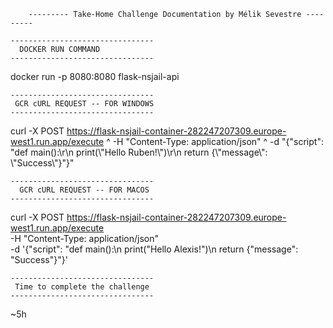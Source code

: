 
		--------- Take-Home Challenge Documentation by Mélik Sevestre ---------

    --------------------------------
      DOCKER RUN COMMAND
    --------------------------------

  docker run -p 8080:8080 flask-nsjail-api

    --------------------------------	
     GCR cURL REQUEST -- FOR WINDOWS
    --------------------------------
    
curl -X POST https://flask-nsjail-container-282247207309.europe-west1.run.app/execute ^
     -H "Content-Type: application/json" ^
     -d "{\"script\": \"def main():\r\n    print(\\\"Hello Ruben!\\\")\r\n    return {\\\"message\\\": \\\"Success\\\"}\"}"

    --------------------------------	
      GCR cURL REQUEST -- FOR MACOS
    --------------------------------

   curl -X POST https://flask-nsjail-container-282247207309.europe-west1.run.app/execute \
     -H "Content-Type: application/json" \
     -d '{"script": "def main():\n    print(\"Hello Alexis!\")\n    return {\"message\": \"Success\"}"}'


    --------------------------------	
     Time to complete the challenge
    --------------------------------
    
  ~5h

